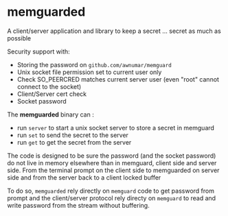 # memguarded

A client/server application and library to keep a secret ... secret as much as possible

Security support with:
- Storing the password on `github.com/awnumar/memguard`
- Unix socket file permission set to current user only
- Check SO_PEERCRED matches current server user (even "root" cannot connect to the socket)
- Client/Server cert check
- Socket password


The **memguarded** binary can : 
- run `server` to start a unix socket server to store a secret in memguard
- run `set` to send the secret to the server
- run `get` to get the secret from the server


The code is designed to be sure the password (and the socket password) do not live in memory elsewhere than in memguard, client side and server side.
From the terminal prompt on the client side to memguarded on server side and from the server back to a client locked buffer

To do so, `memguarded` rely directly on `memguard` code to get password from prompt and the client/server protocol rely directy on `memguard` to read and write password from the stream without buffering.
